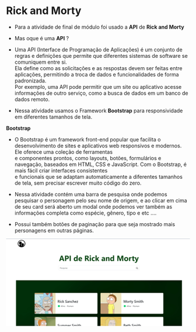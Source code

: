 # **Rick and Morty**

- Para a atividade de final de módulo foi usado a **API** de **Rick and Morty**

* Mas oque é uma **API** ?
  
- Uma API (Interface de Programação de Aplicações) é um conjunto de regras e definições que permite que diferentes sistemas de software se comuniquem entre si.<br> 
Ela define como as solicitações e as respostas devem ser feitas entre aplicações, permitindo a troca de dados e funcionalidades de forma padronizada.<br> 
Por exemplo, uma API pode permitir que um site ou aplicativo acesse informações de outro serviço, como a busca de dados em um banco de dados remoto.

- Nessa atividade usamos o Framework **Bootstrap** para responsividade em diferentes tamanhos de tela.

**Bootstrap**

- O Bootstrap é um framework front-end popular que facilita o desenvolvimento de sites e aplicativos web responsivos e modernos. Ele oferece uma coleção de ferramentas<br /> 
e componentes prontos, como layouts, botões, formulários e navegação, baseados em HTML, CSS e JavaScript. Com o Bootstrap, é mais fácil criar interfaces consistentes<br /> 
e funcionais que se adaptam automaticamente a diferentes tamanhos de tela, sem precisar escrever muito código do zero.

- Nessa atividade contém uma barra de pesquisa onde podemos pesquisar o personagem pelo seu nome de origem, e ao clicar em cima de seu card será aberto um modal onde podemos ver também
as informações completa como espécie, gênero, tipo e etc ....
- Possui também botões de paginação para que seja mostrado mais personagens em outras páginas.

<img src="./img/github-image.png">



 
